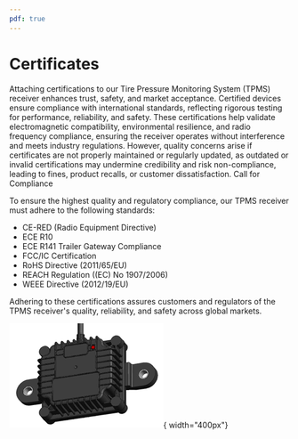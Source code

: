 ```yaml
---
pdf: true
---
```


# Certificates

Attaching certifications to our Tire Pressure Monitoring System (TPMS) receiver enhances trust, safety, and market acceptance. Certified devices ensure compliance with international standards, reflecting rigorous testing for performance, reliability, and safety. These certifications help validate electromagnetic compatibility, environmental resilience, and radio frequency compliance, ensuring the receiver operates without interference and meets industry regulations. However, quality concerns arise if certificates are not properly maintained or regularly updated, as outdated or invalid certifications may undermine credibility and risk non-compliance, leading to fines, product recalls, or customer dissatisfaction.
Call for Compliance

To ensure the highest quality and regulatory compliance, our TPMS receiver must adhere to the following standards:

- CE-RED (Radio Equipment Directive)
- ECE R10
- ECE R141 Trailer Gateway Compliance
- FCC/IC Certification
- RoHS Directive (2011/65/EU)
- REACH Regulation ((EC) No 1907/2006)
- WEEE Directive (2012/19/EU)

Adhering to these certifications assures customers and regulators of the TPMS receiver's quality, reliability, and safety across global markets.

![Receiver](images/receiver.png){ width="400px"}
